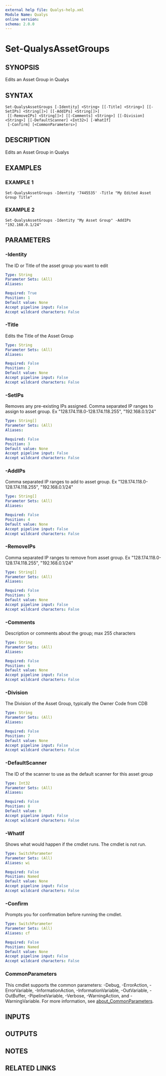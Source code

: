 ```yaml
---
external help file: Qualys-help.xml
Module Name: Qualys
online version:
schema: 2.0.0
---
```


# Set-QualysAssetGroups

## SYNOPSIS
Edits an Asset Group in Qualys

## SYNTAX

```
Set-QualysAssetGroups [-Identity] <String> [[-Title] <String>] [[-SetIPs] <String[]>] [[-AddIPs] <String[]>]
 [[-RemoveIPs] <String[]>] [[-Comments] <String>] [[-Division] <String>] [[-DefaultScanner] <Int32>] [-WhatIf]
 [-Confirm] [<CommonParameters>]
```

## DESCRIPTION
Edits an Asset Group in Qualys

## EXAMPLES

### EXAMPLE 1
```
Set-QualysAssetGroups -Identity '7445535' -Title "My Edited Asset Group Title"
```

### EXAMPLE 2
```
Set-QualysAssetGroups -Identity "My Asset Group" -AddIPs "192.168.0.1/24"
```

## PARAMETERS

### -Identity
The ID or Title of the asset group you want to edit

```yaml
Type: String
Parameter Sets: (All)
Aliases:

Required: True
Position: 1
Default value: None
Accept pipeline input: False
Accept wildcard characters: False
```

### -Title
Edits the Title of the Asset Group

```yaml
Type: String
Parameter Sets: (All)
Aliases:

Required: False
Position: 2
Default value: None
Accept pipeline input: False
Accept wildcard characters: False
```

### -SetIPs
Removes any pre-existing IPs assigned.
Comma separated IP ranges to assign to asset group.
Ex "128.174.118.0-128.174.118.255", "192.168.0.1/24"

```yaml
Type: String[]
Parameter Sets: (All)
Aliases:

Required: False
Position: 3
Default value: None
Accept pipeline input: False
Accept wildcard characters: False
```

### -AddIPs
Comma separated IP ranges to add to asset group.
Ex "128.174.118.0-128.174.118.255", "192.168.0.1/24"

```yaml
Type: String[]
Parameter Sets: (All)
Aliases:

Required: False
Position: 4
Default value: None
Accept pipeline input: False
Accept wildcard characters: False
```

### -RemoveIPs
Comma separated IP ranges to remove from asset group.
Ex "128.174.118.0-128.174.118.255", "192.168.0.1/24"

```yaml
Type: String[]
Parameter Sets: (All)
Aliases:

Required: False
Position: 5
Default value: None
Accept pipeline input: False
Accept wildcard characters: False
```

### -Comments
Description or comments about the group; max 255 characters

```yaml
Type: String
Parameter Sets: (All)
Aliases:

Required: False
Position: 6
Default value: None
Accept pipeline input: False
Accept wildcard characters: False
```

### -Division
The Division of the Asset Group, typically the Owner Code from CDB

```yaml
Type: String
Parameter Sets: (All)
Aliases:

Required: False
Position: 7
Default value: None
Accept pipeline input: False
Accept wildcard characters: False
```

### -DefaultScanner
The ID of the scanner to use as the default scanner for this asset group

```yaml
Type: Int32
Parameter Sets: (All)
Aliases:

Required: False
Position: 8
Default value: 0
Accept pipeline input: False
Accept wildcard characters: False
```

### -WhatIf
Shows what would happen if the cmdlet runs.
The cmdlet is not run.

```yaml
Type: SwitchParameter
Parameter Sets: (All)
Aliases: wi

Required: False
Position: Named
Default value: None
Accept pipeline input: False
Accept wildcard characters: False
```

### -Confirm
Prompts you for confirmation before running the cmdlet.

```yaml
Type: SwitchParameter
Parameter Sets: (All)
Aliases: cf

Required: False
Position: Named
Default value: None
Accept pipeline input: False
Accept wildcard characters: False
```

### CommonParameters
This cmdlet supports the common parameters: -Debug, -ErrorAction, -ErrorVariable, -InformationAction, -InformationVariable, -OutVariable, -OutBuffer, -PipelineVariable, -Verbose, -WarningAction, and -WarningVariable. For more information, see [about_CommonParameters](http://go.microsoft.com/fwlink/?LinkID=113216).

## INPUTS

## OUTPUTS

## NOTES

## RELATED LINKS
